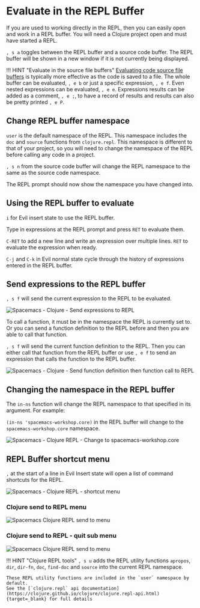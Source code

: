 # Evaluate in the REPL Buffer

If you are used to working directly in the REPL, then you can easily open and work in a REPL buffer.  You will need a Clojure project open and must have started a REPL.

`, s a` toggles between the REPL buffer and a source code buffer.  The REPL buffer will be shown in a new window if it is not currently being displayed.

!!! HINT "Evaluate in the source file buffers"
    [Evaluating code source file buffers](index.md) is typically more effective as the code is saved to a file.  The whole buffer can be evaluated, `, e b` or just a specific expression, `, e f`.  Even nested expressions can be evaluated, `, e e`.  Expressions results can be added as a comment, `, e ;`, to have a record of results and results can also be pretty printed `, e P`.

## Change REPL buffer namespace

`user` is the default namespace of the REPL.  This namespace includes the `doc` and `source` functions from `clojure.repl`.  This namespace is different to that of your project, so you will need to change the namespace of the REPL before calling any code in a project.

`, s n` from the source code buffer will change the REPL namespace to the same as the source code namespace.

The REPL prompt should now show the namespace you have changed into.


## Using the REPL buffer to evaluate

`i` for Evil insert state to use the REPL buffer.

Type in expressions at the REPL prompt and press `RET` to evaluate them.

`C-RET` to add a new line and write an expression over multiple lines.  `RET` to evaluate the expression when ready.

`C-j` and `C-k` in Evil normal state cycle through the history of expressions entered in the REPL buffer.


## Send expressions to the REPL buffer

`, s f` will send the current expression to the REPL to be evaluated.

![Spacemacs - Clojure - Send expressions to REPL](/spacemacs/images/spacemacs-clojure-cider-send-expression-to-repl.png)

To call a function, it must be in the namespace the REPL is currently set to.  Or you can send a function definition to the REPL before and then you are able to call that function.

`, s f` will send the current function definition to the REPL.  Then you can either call that function from the REPL buffer or use `, e f` to send an expression that calls the function to the REPL buffer.

![Spacemacs - Clojure - Send function definition then function call to REPL](/spacemacs/images/spacemacs-clojure-cider-send-to-repl-namespace-user.png)


## Changing the namespace in the REPL buffer

The `in-ns` function will change the REPL namespace to that specified in its argument.  For example:

`(in-ns 'spacemacs-workshop.core)` in the REPL buffer will change to the `spacemacs-workshop.core` namespace.

![Spacemacs - Clojure REPL - Change to `spacemacs-workshop.core`](/spacemacs/images/spacemacs-clojure-repl-change-namespace-spacemacs-workshop.png)


## REPL Buffer shortcut menu

`,` at the start of a line in Evil Insert state will open a list of command shortcuts for the REPL.

![Spacemacs - Clojure REPL - shortcut menu](/spacemacs/images/spacemacs-cider-repl-command-shortcuts.png)


### Clojure send to REPL menu

![Spacemacs Clojure REPL send to menu](/spacemacs/images/spacemacs-clojure-repl-send-to-menu.png)


### Clojure send to REPL - quit sub menu

![Spacemacs Clojure REPL send to menu](/spacemacs/images/spacemacs-clojure-repl-send-to-menu-quit.png)

!!! HINT "Clojure REPL tools"
    `, s u` adds the REPL utility functions
    `apropos`, `dir`, `dir-fn`, `doc`, `find-doc` and `source` into the current REPL namespace.

    These REPL utility functions are included in the `user` namespace by default.
    See the [`clojure.repl` api documentation](https://clojure.github.io/clojure/clojure.repl-api.html){target=_blank} for full details
